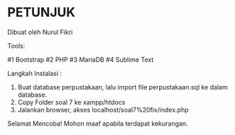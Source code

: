 # PETUNJUK

Dibuat oleh Nurul Fikri

Tools:

#1 Bootstrap
#2 PHP
#3 MariaDB
#4 Sublime Text

Langkah Instalasi :

1. Buat database perpustakaan, lalu import file perpustakaan.sql ke dalam database.
2. Copy Folder soal 7 ke xampp/htdocs
3. Jalankan browser, akses localhost/soal7%20fix/index.php

Selamat Mencoba! Mohon maaf apabila terdapat kekurangan.